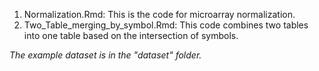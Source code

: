 
1. Normalization.Rmd: This is the code for microarray normalization.
2. Two_Table_merging_by_symbol.Rmd: This code combines two tables into one table based on the intersection of symbols.

*The example dataset is in the "dataset" folder.*
